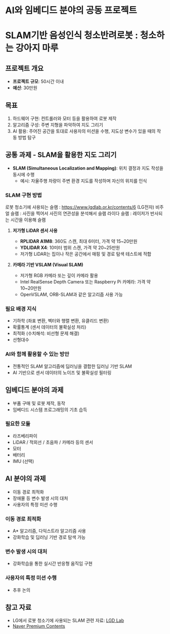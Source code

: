 # AI와 임베디드 분야의 공동 프로젝트
# SLAM기반 음성인식 청소반려로봇 : 청소하는 강아지 마루

## 프로젝트 개요
- **프로젝트 규모**: 50시간 이내
- **예산**: 30만원

## 목표
1. 하드웨어 구현: 컨트롤러와 모터 등을 활용하여 로봇 제작
2. 알고리즘 구성: 주변 지형을 파악하여 지도 그리기
3. AI 활용: 주어진 공간을 토대로 사용자의 미션을 수행, 지도상 변수가 있을 때의 작동 방법 탐구



## 공통 과제 - SLAM을 활용한 지도 그리기

- **SLAM (Simultaneous Localization and Mapping)**: 위치 결정과 지도 작성을 동시에 수행
  - 예시: 자율주행 차량이 주변 환경 지도를 작성하며 자신의 위치를 인식

### SLAM 구현 방법
로봇 청소기에 사용되는 슬램 : https://www.lgdlab.or.kr/contents/6 (LG전자)
비주얼 슬램 : 사진을 찍어서 사진의 연관성을 분석해서 슬램
라이다 슬램 : 레이저가 반사되는 시간을 이용해 슬램

1. **저가형 LiDAR 센서 사용**
   - **RPLIDAR A1M8**: 360도 스캔, 최대 6미터, 가격 약 15~20만원
   - **YDLIDAR X4**: 10미터 범위 스캔, 가격 약 20~25만원
   - 저가형 LiDAR는 집이나 작은 공간에서 매핑 및 경로 탐색 테스트에 적합

2. **카메라 기반 VSLAM (Visual SLAM)**
   - 저가형 RGB 카메라 또는 깊이 카메라 활용
   - Intel RealSense Depth Camera 또는 Raspberry Pi 카메라: 가격 약 10~20만원
   - OpenVSLAM, ORB-SLAM과 같은 알고리즘 사용 가능

### 필요 배경 지식
- 기하학 (좌표 변환, 벡터와 행렬 변환, 유클리드 변환)
- 확률통계 (센서 데이터의 불확실성 처리)
- 최적화 (수치해석: 비선형 문제 해결)
- 선형대수

### AI와 함께 활용할 수 있는 방안
- 전통적인 SLAM 알고리즘에 딥러닝을 결합한 딥러닝 기반 SLAM
- AI 기반으로 센서 데이터의 노이즈 및 불확실성 필터링



## 임베디드 분야의 과제
- 부품 구매 및 로봇 제작, 동작
- 임베디드 시스템 프로그래밍의 기초 습득

### 필요한 모듈
- 라즈베리파이
- LiDAR / 적외선 / 초음파 / 카메라 등의 센서
- 모터
- 배터리
- IMU (선택)



## AI 분야의 과제
- 이동 경로 최적화
- 장애물 등 변수 발생 시의 대처
- 사용자의 특정 미션 수행

### 이동 경로 최적화
- A* 알고리즘, 다익스트라 알고리즘 사용
- 강화학습 및 딥러닝 기반 경로 탐색 가능

### 변수 발생 시의 대처
- 강화학습을 통한 실시간 반응형 움직임 구현

### 사용자의 특정 미션 수행
- 추후 논의


## 참고 자료
- LG에서 로봇 청소기에 사용되는 SLAM 관련 자료: [LGD Lab](https://www.lgdlab.or.kr/contents/6)
- [Naver Premium Contents](https://contents.premium.naver.com/kbd/kabalstory/contents/230428155243924qv)